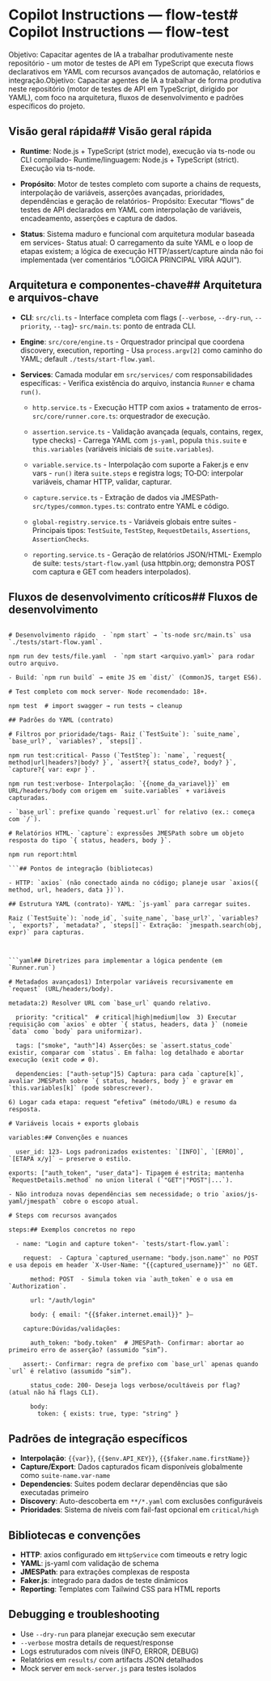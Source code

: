 # Copilot Instructions — flow-test# Copilot Instructions — flow-test



Objetivo: Capacitar agentes de IA a trabalhar produtivamente neste repositório - um motor de testes de API em TypeScript que executa flows declarativos em YAML com recursos avançados de automação, relatórios e integração.Objetivo: Capacitar agentes de IA a trabalhar de forma produtiva neste repositório (motor de testes de API em TypeScript, dirigido por YAML), com foco na arquitetura, fluxos de desenvolvimento e padrões específicos do projeto.



## Visão geral rápida## Visão geral rápida

- **Runtime**: Node.js + TypeScript (strict mode), execução via ts-node ou CLI compilado- Runtime/linguagem: Node.js + TypeScript (strict). Execução via ts-node.

- **Propósito**: Motor de testes completo com suporte a chains de requests, interpolação de variáveis, asserções avançadas, prioridades, dependências e geração de relatórios- Propósito: Executar “flows” de testes de API declarados em YAML com interpolação de variáveis, encadeamento, asserções e captura de dados.

- **Status**: Sistema maduro e funcional com arquitetura modular baseada em services- Status atual: O carregamento da suíte YAML e o loop de etapas existem; a lógica de execução HTTP/assert/capture ainda não foi implementada (ver comentários “LÓGICA PRINCIPAL VIRÁ AQUI”).



## Arquitetura e componentes-chave## Arquitetura e arquivos-chave

- **CLI**: `src/cli.ts` - Interface completa com flags (`--verbose`, `--dry-run`, `--priority`, `--tag`)- `src/main.ts`: ponto de entrada CLI.

- **Engine**: `src/core/engine.ts` - Orquestrador principal que coordena discovery, execution, reporting  - Usa `process.argv[2]` como caminho do YAML; default `./tests/start-flow.yaml`.

- **Services**: Camada modular em `src/services/` com responsabilidades específicas:  - Verifica existência do arquivo, instancia `Runner` e chama `run()`.

  - `http.service.ts` - Execução HTTP com axios + tratamento de erros- `src/core/runner.core.ts`: orquestrador de execução.

  - `assertion.service.ts` - Validação avançada (equals, contains, regex, type checks)  - Carrega YAML com `js-yaml`, popula `this.suite` e `this.variables` (variáveis iniciais de `suite.variables`).

  - `variable.service.ts` - Interpolação com suporte a Faker.js e env vars  - `run()` itera `suite.steps` e registra logs; TO‑DO: interpolar variáveis, chamar HTTP, validar, capturar.

  - `capture.service.ts` - Extração de dados via JMESPath- `src/types/common.types.ts`: contrato entre YAML e código.

  - `global-registry.service.ts` - Variáveis globais entre suites  - Principais tipos: `TestSuite`, `TestStep`, `RequestDetails`, `Assertions`, `AssertionChecks`.

  - `reporting.service.ts` - Geração de relatórios JSON/HTML- Exemplo de suíte: `tests/start-flow.yaml` (usa httpbin.org; demonstra POST com captura e GET com headers interpolados).



## Fluxos de desenvolvimento críticos## Fluxos de desenvolvimento

```bash- Rodar:

# Desenvolvimento rápido  - `npm start` → `ts-node src/main.ts` usa `./tests/start-flow.yaml`.

npm run dev tests/file.yaml  - `npm start <arquivo.yaml>` para rodar outro arquivo.

- Build: `npm run build` → emite JS em `dist/` (CommonJS, target ES6).

# Test completo com mock server- Node recomendado: 18+.

npm test  # import swagger → run tests → cleanup

## Padrões do YAML (contrato)

# Filtros por prioridade/tags- Raiz (`TestSuite`): `suite_name`, `base_url?`, `variables?`, `steps[]`.

npm run test:critical- Passo (`TestStep`): `name`, `request{ method|url|headers?|body? }`, `assert?{ status_code?, body? }`, `capture?{ var: expr }`.

npm run test:verbose- Interpolação: `{{nome_da_variavel}}` em URL/headers/body com origem em `suite.variables` + variáveis capturadas.

- `base_url`: prefixe quando `request.url` for relativo (ex.: começa com `/`).

# Relatórios HTML- `capture`: expressões JMESPath sobre um objeto resposta do tipo `{ status, headers, body }`.

npm run report:html

```## Pontos de integração (bibliotecas)

- HTTP: `axios` (não conectado ainda no código; planeje usar `axios({ method, url, headers, data })`).

## Estrutura YAML (contrato)- YAML: `js-yaml` para carregar suites.

Raiz (`TestSuite`): `node_id`, `suite_name`, `base_url?`, `variables?`, `exports?`, `metadata?`, `steps[]`- Extração: `jmespath.search(obj, expr)` para capturas.



```yaml## Diretrizes para implementar a lógica pendente (em `Runner.run`)

# Metadados avançados1) Interpolar variáveis recursivamente em `request` (URL/headers/body).

metadata:2) Resolver URL com `base_url` quando relativo.

  priority: "critical"  # critical|high|medium|low  3) Executar requisição com `axios` e obter `{ status, headers, data }` (nomeie `data` como `body` para uniformizar).

  tags: ["smoke", "auth"]4) Asserções: se `assert.status_code` existir, comparar com `status`. Em falha: log detalhado e abortar execução (exit code ≠ 0).

  dependencies: ["auth-setup"]5) Captura: para cada `capture[k]`, avaliar JMESPath sobre `{ status, headers, body }` e gravar em `this.variables[k]` (pode sobrescrever).

6) Logar cada etapa: request “efetiva” (método/URL) e resumo da resposta.

# Variáveis locais + exports globais

variables:## Convenções e nuances

  user_id: 123- Logs padronizados existentes: `[INFO]`, `[ERRO]`, `[ETAPA x/y]` — preserve o estilo.

exports: ["auth_token", "user_data"]- Tipagem é estrita; mantenha `RequestDetails.method` no union literal (`"GET"|"POST"|...`).

- Não introduza novas dependências sem necessidade; o trio `axios/js-yaml/jmespath` cobre o escopo atual.

# Steps com recursos avançados

steps:## Exemplos concretos no repo

  - name: "Login and capture token"- `tests/start-flow.yaml`:

    request:  - Captura `captured_username: "body.json.name"` no POST e usa depois em header `X-User-Name: "{{captured_username}}"` no GET.

      method: POST  - Simula token via `auth_token` e o usa em `Authorization`.

      url: "/auth/login"

      body: { email: "{{$faker.internet.email}}" }—

    capture:Dúvidas/validações:

      auth_token: "body.token"  # JMESPath- Confirmar: abortar ao primeiro erro de asserção? (assumido “sim”).

    assert:- Confirmar: regra de prefixo com `base_url` apenas quando `url` é relativo (assumido “sim”).

      status_code: 200- Deseja logs verbose/ocultáveis por flag? (atual não há flags CLI).

      body:
        token: { exists: true, type: "string" }
```

## Padrões de integração específicos
- **Interpolação**: `{{var}}`, `{{$env.API_KEY}}`, `{{$faker.name.firstName}}`
- **Capture/Export**: Dados capturados ficam disponíveis globalmente como `suite-name.var-name`
- **Dependencies**: Suites podem declarar dependências que são executadas primeiro
- **Discovery**: Auto-descoberta em `**/*.yaml` com exclusões configuráveis
- **Prioridades**: Sistema de níveis com fail-fast opcional em `critical/high`

## Bibliotecas e convenções
- **HTTP**: axios configurado em `HttpService` com timeouts e retry logic
- **YAML**: js-yaml com validação de schema
- **JMESPath**: para extrações complexas de resposta
- **Faker.js**: integrado para dados de teste dinâmicos
- **Reporting**: Templates com Tailwind CSS para HTML reports

## Debugging e troubleshooting
- Use `--dry-run` para planejar execução sem executar
- `--verbose` mostra details de request/response
- Logs estruturados com níveis (INFO, ERROR, DEBUG)
- Relatórios em `results/` com artifacts JSON detalhados
- Mock server em `mock-server.js` para testes isolados
